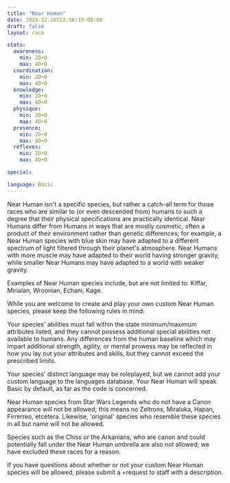 ```yaml
---
title: "Near Human"
date: 2019-12-16T22:56:15-08:00
draft: false
layout: race

stats:
  awareness:
    min: 2D+0
    max: 4D+0
  coordination:
    min: 2D+0
    max: 4D+0
  knowledge:
    min: 2D+0
    max: 4D+0
  physique:
    min: 2D+0
    max: 4D+0
  presence:
    min: 2D+0
    max: 4D+0
  reflexes:
    min: 2D+0
    max: 4D+0

special:

language: Basic
---
```


Near Human isn't a specific species, but rather a catch-all term for those
races who are similar to (or even descended from) humans to such a degree that
their physical specifications are practically identical. Near Humans differ
from Humans in ways that are mostly cosmetic, often a product of their
environment rather than genetic differences; for example, a Near Human species
with blue skin may have adapted to a different spectrum of light filtered
through their planet's atmosphere. Near Humans with more muscle may have
adapted to their world having stronger gravity, while smaller Near Humans may
have adapted to a world with weaker gravity.

Examples of Near Human species include, but are not limited to: Kiffar,
Mirialan, Wroonian, Echani, Kage.

While you are welcome to create and play your own custom Near Human species,
please keep the following rules in mind:

Your species' abilities must fall within the state minimum/maximum attributes
listed, and they cannot possess additional special abilities not available to
humans. Any differences from the human baseline which may impart additional
strength, agility, or mental prowess may be reflected in how you lay out your
attributes and skills, but they cannot exceed the prescribed limits.

Your species' distinct language may be roleplayed, but we cannot add your
custom language to the languages database. Your Near Human will speak Basic by
default, as far as the code is concerned.

Near Human species from Star Wars Legends who do not have a Canon appearance
will not be allowed; this means no Zeltrons, Miraluka, Hapan, Firrerreo,
etcetera. Likewise, 'original' species who resemble these species in all but
name will not be allowed.

Species such as the Chiss or the Arkanians, who are canon and could potentially
fall under the Near Human umbrella are also not allowed; we have excluded these
races for a reason.

If you have questions about whether or not your custom Near Human species will
be allowed, please submit a +request to staff with a description.